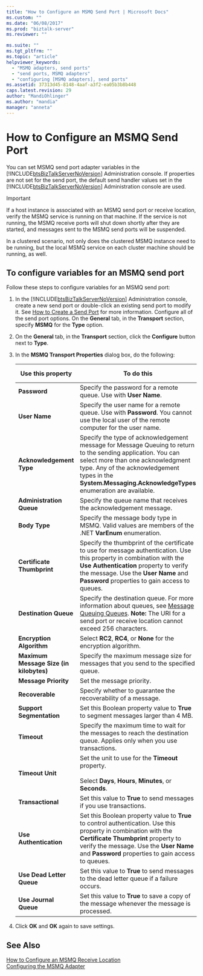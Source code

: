 ```yaml
---
title: "How to Configure an MSMQ Send Port | Microsoft Docs"
ms.custom: ""
ms.date: "06/08/2017"
ms.prod: "biztalk-server"
ms.reviewer: ""

ms.suite: ""
ms.tgt_pltfrm: ""
ms.topic: "article"
helpviewer_keywords: 
  - "MSMQ adapters, send ports"
  - "send ports, MSMQ adapters"
  - "configuring [MSMQ adapters], send ports"
ms.assetid: 37313d45-8148-4aaf-a3f2-ea05b3b8b448
caps.latest.revision: 29
author: "MandiOhlinger"
ms.author: "mandia"
manager: "anneta"
---
```

# How to Configure an MSMQ Send Port
You can set MSMQ send port adapter variables in the [!INCLUDE[btsBizTalkServerNoVersion](../includes/btsbiztalkservernoversion-md.md)] Administration console. If properties are not set for the send port, the default send handler values set in the [!INCLUDE[btsBizTalkServerNoVersion](../includes/btsbiztalkservernoversion-md.md)] Administration console are used.  
  
> [!IMPORTANT]
>  If a host instance is associated with an MSMQ send port or receive location, verify the MSMQ service is running on that machine. If the service is not running, the MSMQ receive ports will shut down shortly after they are started, and messages sent to the MSMQ send ports will be suspended.  
>   
>  In a clustered scenario, not only does the clustered MSMQ instance need to be running, but the local MSMQ service on each cluster machine should be running, as well.  
  
## To configure variables for an MSMQ send port  
 Follow these steps to configure variables for an MSMQ send port:  
  
1.  In the [!INCLUDE[btsBizTalkServerNoVersion](../includes/btsbiztalkservernoversion-md.md)] Administration console, create a new send port or double-click an existing send port to modify it. See [How to Create a Send Port](../core/how-to-create-a-send-port2.md) for more information. Configure all of the send port options. On the **General** tab, in the **Transport** section, specify **MSMQ** for the **Type** option.  
  
2.  On the **General** tab, in the **Transport** section, click the **Configure** button next to **Type**.  
  
3.  In the **MSMQ Transport Properties** dialog box, do the following:  
  
    |Use this property|To do this|Data type|Default value|  
    |-----------------------|----------------|---------------|-------------------|  
    |**Password**|Specify the password for a remote queue. Use with **User Name**.|String|Blank|  
    |**User Name**|Specify the user name for a remote queue. Use with **Password**. You cannot use the local user of the remote computer for the user name.|String|Blank|  
    |**Acknowledgement Type**|Specify the type of acknowledgement message for Message Queuing to return to the sending application. You can select more than one acknowledgment type. Any of the acknowledgement types in the **System.Messaging.AcknowledgeTypes** enumeration are available.|String|None|  
    |**Administration Queue**|Specify the queue name that receives the acknowledgement message.|String|Blank|  
    |**Body Type**|Specify the message body type in MSMQ. Valid values are members of the .NET **VarEnum** enumeration.|Int|8209|  
    |**Certificate Thumbprint**|Specify the thumbprint of the certificate to use for message authentication. Use this property in combination with the **Use Authentication** property to verify the message. Use the **User Name** and **Password** properties to gain access to queues.|String|Blank|  
    |**Destination Queue**|Specify the destination queue. For more information about queues, see [Message Queuing Queues](../core/message-queuing-queues.md). **Note:**  The URI for a send port or receive location cannot exceed 256 characters.|String|Blank|  
    |**Encryption Algorithm**|Select **RC2**, **RC4**, or **None** for the encryption algorithm.|Enum|None|  
    |**Maximum Message Size (in kilobytes)**|Specify the maximum message size for messages that you send to the specified queue.|UnsignedInt|1024|  
    |**Message Priority**|Set the message priority.|Enum|Normal|  
    |**Recoverable**|Specify whether to guarantee the recoverability of a message.|Boolean|False|  
    |**Support Segmentation**|Set this Boolean property value to **True** to segment messages larger than 4 MB.|Boolean|False|  
    |**Timeout**|Specify the maximum time to wait for the messages to reach the destination queue. Applies only when you use transactions.|Int|0|  
    |**Timeout Unit**|Set the unit to use for the **Timeout** property.<br /><br /> Select **Days**, **Hours**, **Minutes**, or **Seconds**.|Enum|Days|  
    |**Transactional**|Set this value to **True** to send messages if you use transactions.|Boolean|False|  
    |**Use Authentication**|Set this Boolean property value to **True** to control authentication. Use this property in combination with the **Certificate Thumbprint** property to verify the message. Use the **User Name** and **Password** properties to gain access to queues.|Boolean|False|  
    |**Use Dead Letter Queue**|Set this value to **True** to send messages to the dead letter queue if a failure occurs.|Boolean|True|  
    |**Use Journal Queue**|Set this value to **True** to save a copy of the message whenever the message is processed.|Boolean|False|  
  
4.  Click **OK** and **OK** again to save settings.  
  
## See Also  
 [How to Configure an MSMQ Receive Location](../core/how-to-configure-an-msmq-receive-location.md)   
 [Configuring the MSMQ Adapter](../core/configuring-the-msmq-adapter.md)